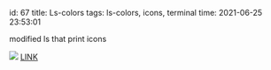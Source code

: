 id: 67
title: Ls-colors
tags: ls-colors, icons, terminal
time: 2021-06-25 23:53:01

 modified ls that print icons

![](http://localhost/bkmks_fotos/pics/111)
[LINK](https://tinyurl.com/ybboeh4e)